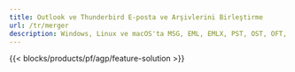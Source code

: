 ```yaml
---
title: Outlook ve Thunderbird E-posta ve Arşivlerini Birleştirme 
url: /tr/merger
description: Windows, Linux ve macOS'ta MSG, EML, EMLX, PST, OST, OFT, MBOX, ICS ve VCF dosyalarını birleştirmek için ücretsiz Uygulama ve API'ler
---
```


{{< blocks/products/pf/agp/feature-solution >}} 

